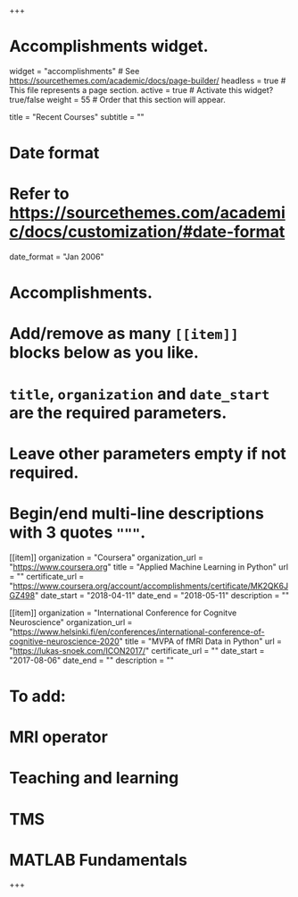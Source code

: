 +++
# Accomplishments widget.
widget = "accomplishments"  # See https://sourcethemes.com/academic/docs/page-builder/
headless = true  # This file represents a page section.
active = true  # Activate this widget? true/false
weight = 55  # Order that this section will appear.

title = "Recent Courses"
subtitle = ""

# Date format
#   Refer to https://sourcethemes.com/academic/docs/customization/#date-format
date_format = "Jan 2006"

# Accomplishments.
#   Add/remove as many `[[item]]` blocks below as you like.
#   `title`, `organization` and `date_start` are the required parameters.
#   Leave other parameters empty if not required.
#   Begin/end multi-line descriptions with 3 quotes `"""`.

[[item]]
  organization = "Coursera"
  organization_url = "https://www.coursera.org"
  title = "Applied Machine Learning in Python"
  url = ""
  certificate_url = "https://www.coursera.org/account/accomplishments/certificate/MK2QK6JGZ498"
  date_start = "2018-04-11"
  date_end = "2018-05-11"
  description = ""

[[item]]
  organization = "International Conference for Cognitve Neuroscience"
  organization_url = "https://www.helsinki.fi/en/conferences/international-conference-of-cognitive-neuroscience-2020"
  title = "MVPA of fMRI Data in Python"
  url = "https://lukas-snoek.com/ICON2017/"
  certificate_url = ""
  date_start = "2017-08-06"
  date_end = ""
  description = ""

  # To add:
  # MRI operator
  # Teaching and learning
  # TMS
  # MATLAB Fundamentals
+++
